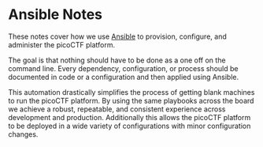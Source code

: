 # Ansible Notes

These notes cover how we use [Ansible](https://www.ansible.com/) to provision,
configure, and administer the picoCTF platform.

The goal is that nothing should have to be done as a one off on the command
line. Every dependency, configuration, or process should be documented in code
or a configuration and then applied using Ansible.

This automation drastically simplifies the process of getting blank machines to
run the picoCTF platform. By using the same playbooks across the board we
achieve a robust, repeatable, and consistent experience across development and
production.  Additionally this allows the picoCTF platform to be deployed in
a wide variety of configurations with minor configuration changes.
